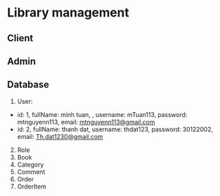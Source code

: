 # Library management

## Client

## Admin

## Database
1. User:
- id: 1, fullName: minh tuan, , username: mTuan113, password: mtnguyenn113, email: mtnguyenn113@gmail.com 
- id: 2, fullName: thanh dat, username: thdat123, password: 30122002, email: Th.dat1230@gmail.com
2. Role
3. Book
4. Category
5. Comment
6. Order
7. OrderItem